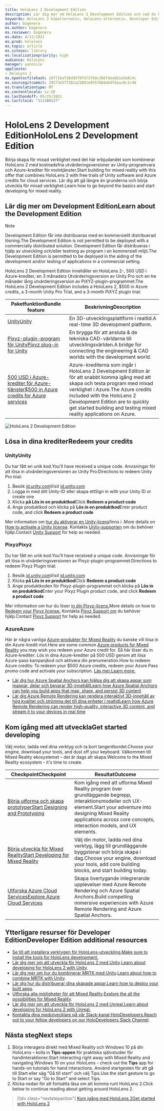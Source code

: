 ```yaml
---
title: HoloLens 2 Development Edition
description: Lär dig mer om HoloLens 2 Development Edition och vad du kan göra när du har skaffat en egen.
keywords: HoloLens 2-köpalternativ, HoloLens-alternativ, Developer Edition
author: bogenera
ms.author: bogenera
ms.reviewer: bogenera
ms.date: 4/12/2021
ms.prod: hololens
ms.topic: article
ms.sitesec: library
ms.localizationpriority: high
audience: HoloLens
manager: yannisle
appliesto:
- HoloLens 2
ms.openlocfilehash: 2df71baf36d45f0f4737b9c3b6f4eabb1e5e8c4c
ms.sourcegitcommit: 29573e577381a23891e9557884a6dfdaac0c1c48
ms.translationtype: MT
ms.contentlocale: sv-SE
ms.lasthandoff: 05/25/2021
ms.locfileid: "111380127"
---
```

# <a name="hololens-2-development-edition"></a><span data-ttu-id="2af9d-104">HoloLens 2 Development Edition</span><span class="sxs-lookup"><span data-stu-id="2af9d-104">HoloLens 2 Development Edition</span></span>

<span data-ttu-id="2af9d-105">Börja skapa för mixad verklighet med det här erbjudandet som kombinerar HoloLens 2 med kostnadsfria utvärderingsversioner av Unity-programvara och Azure-krediter för molntjänster.</span><span class="sxs-lookup"><span data-stu-id="2af9d-105">Start building for mixed reality with this offer that combines HoloLens 2 with free trials of Unity software and Azure credits for cloud services.</span></span> <span data-ttu-id="2af9d-106">Lär dig att gå längre än grunderna och börja utveckla för mixad verklighet.</span><span class="sxs-lookup"><span data-stu-id="2af9d-106">Learn how to go beyond the basics and start developing for mixed reality.</span></span>

## <a name="learn-about-the-development-edition"></a><span data-ttu-id="2af9d-107">Lär dig mer om Development Edition</span><span class="sxs-lookup"><span data-stu-id="2af9d-107">Learn about the Development Edition</span></span>

> [!NOTE]
> <span data-ttu-id="2af9d-108">Development Edition får inte distribueras med en kommersiellt distribuerad lösning.</span><span class="sxs-lookup"><span data-stu-id="2af9d-108">The Development Edition is not permitted to be deployed with a commercially distributed solution.</span></span> <span data-ttu-id="2af9d-109">Development Edition får distribueras i hjälp av utveckling och/eller testning av program i en kommersiell miljö.</span><span class="sxs-lookup"><span data-stu-id="2af9d-109">The Development Edition is permitted to be deployed in the aiding of the development and/or testing of applications in a commercial setting.</span></span>  

<span data-ttu-id="2af9d-110">HoloLens 2 Development Edition innehåller en HoloLens 2-, 500 USD i Azure-krediter, en 3 månaders Utvärderingsversion av Unity Pro och en tre månader lång utvärderingsversion av PiXYZ-plugin-programmet:</span><span class="sxs-lookup"><span data-stu-id="2af9d-110">The HoloLens 2 Development Edition includes a HoloLens 2, $500 in Azure credits, a 3-month Unity Pro Trial, and a 3-month PiXYZ plugin trial:</span></span>

| <span data-ttu-id="2af9d-111">Paketfunktion</span><span class="sxs-lookup"><span data-stu-id="2af9d-111">Bundle feature</span></span> | <span data-ttu-id="2af9d-112">Beskrivning</span><span class="sxs-lookup"><span data-stu-id="2af9d-112">Description</span></span> |
|---|---|
|  [<span data-ttu-id="2af9d-113">Unity</span><span class="sxs-lookup"><span data-stu-id="2af9d-113">Unity</span></span>](https://unity.com/) | <span data-ttu-id="2af9d-114">En 3D-utvecklingsplattform i realtid.</span><span class="sxs-lookup"><span data-stu-id="2af9d-114">A real-time 3D development platform.</span></span>   |
|  [<span data-ttu-id="2af9d-115">Pixyz-plugin-program för Unity</span><span class="sxs-lookup"><span data-stu-id="2af9d-115">Pixyz plug-in for Unity</span></span>](https://www.pixyz-software.com/plugin/) | <span data-ttu-id="2af9d-116">En brygga för att ansluta &amp; de tekniska CAD-världarna till utvecklingsvärlden.</span><span class="sxs-lookup"><span data-stu-id="2af9d-116">A bridge for connecting the engineering &amp; CAD worlds with the development world.</span></span>   |
| [<span data-ttu-id="2af9d-117">500 USD i Azure-krediter för Azure-tjänster</span><span class="sxs-lookup"><span data-stu-id="2af9d-117">$500 in Azure credits for Azure services</span></span>](https://azure.microsoft.com/resources/) | <span data-ttu-id="2af9d-118">Azure-krediterna som ingår i HoloLens 2 Development Edition är för att snabbt komma igång med att skapa och testa program med mixad verklighet i Azure.</span><span class="sxs-lookup"><span data-stu-id="2af9d-118">The Azure credits included with the HoloLens 2 Development Edition are to quickly get started building and testing mixed reality applications on Azure.</span></span> |

![HoloLens 2 Development Edition](./images/hololens-2-dev-ed.png)

## <a name="redeem-your-credits"></a><span data-ttu-id="2af9d-120">Lösa in dina krediter</span><span class="sxs-lookup"><span data-stu-id="2af9d-120">Redeem your credits</span></span>

### <a name="unity"></a><span data-ttu-id="2af9d-121">Unity</span><span class="sxs-lookup"><span data-stu-id="2af9d-121">Unity</span></span>
<span data-ttu-id="2af9d-122">Du har fått en unik kod.</span><span class="sxs-lookup"><span data-stu-id="2af9d-122">You'll have received a unique code.</span></span> <span data-ttu-id="2af9d-123">Anvisningar för att lösa in utvärderingsversionen av Unity Pro:</span><span class="sxs-lookup"><span data-stu-id="2af9d-123">Directions to redeem Unity Pro trial:</span></span>
1. <span data-ttu-id="2af9d-124">Besök [id.unity.com](http://id.unity.com/)</span><span class="sxs-lookup"><span data-stu-id="2af9d-124">Visit [id.unity.com](http://id.unity.com/)</span></span>
1. <span data-ttu-id="2af9d-125">Logga in med ditt Unity-ID eller skapa ett</span><span class="sxs-lookup"><span data-stu-id="2af9d-125">Sign in with your Unity ID or create one</span></span>
1. <span data-ttu-id="2af9d-126">Klicka **på Lös in en produktkod**</span><span class="sxs-lookup"><span data-stu-id="2af9d-126">Click **Redeem a product code**</span></span>
1. <span data-ttu-id="2af9d-127">Ange produktkod och klicka på **Lös in en produktkod**</span><span class="sxs-lookup"><span data-stu-id="2af9d-127">Enter product code, and click **Redeem a product code**</span></span>

<span data-ttu-id="2af9d-128">Mer information om [hur du aktiverar en Unity-licens](https://support.unity3d.com/hc/articles/211438683-How-do-I-activate-my-license-)finns i .</span><span class="sxs-lookup"><span data-stu-id="2af9d-128">More details on [How to activate a Unity license](https://support.unity3d.com/hc/articles/211438683-How-do-I-activate-my-license-).</span></span> <span data-ttu-id="2af9d-129">Kontakta [Unity-supporten](https://support.unity3d.com/hc) om du behöver hjälp.</span><span class="sxs-lookup"><span data-stu-id="2af9d-129">Contact [Unity Support](https://support.unity3d.com/hc) for help as needed.</span></span>  

### <a name="pixyz"></a><span data-ttu-id="2af9d-130">Pixyz</span><span class="sxs-lookup"><span data-stu-id="2af9d-130">Pixyz</span></span>
<span data-ttu-id="2af9d-131">Du har fått en unik kod.</span><span class="sxs-lookup"><span data-stu-id="2af9d-131">You'll have received a unique code.</span></span> <span data-ttu-id="2af9d-132">Anvisningar för att lösa in utvärderingsversionen av Pixyz-plugin-programmet:</span><span class="sxs-lookup"><span data-stu-id="2af9d-132">Directions to redeem Pixyz Plugin trial:</span></span>
1. <span data-ttu-id="2af9d-133">Besök [id.unity.com](http://id.unity.com/)</span><span class="sxs-lookup"><span data-stu-id="2af9d-133">Visit [id.unity.com](http://id.unity.com/)</span></span>
1. <span data-ttu-id="2af9d-134">Klicka **på Lös in en produktkod**</span><span class="sxs-lookup"><span data-stu-id="2af9d-134">Click **Redeem a product code**</span></span>
1. <span data-ttu-id="2af9d-135">Ange produktkoden för Pixyz-plugin-programmet och klicka på **Lös in en produktkod**</span><span class="sxs-lookup"><span data-stu-id="2af9d-135">Enter your Pixyz Plugin product code, and click **Redeem a product code**</span></span>

<span data-ttu-id="2af9d-136">Mer information om hur du löser [in din Pixyz-licens.](https://www.pixyz-software.com/documentations/html/2020.1/review/TrialLicense.html)</span><span class="sxs-lookup"><span data-stu-id="2af9d-136">More details on how to [Redeem your Pixyz license.](https://www.pixyz-software.com/documentations/html/2020.1/review/TrialLicense.html)</span></span> <span data-ttu-id="2af9d-137">Kontakta [Pixyz Support om](https://www.pixyz-software.com/support/) du behöver hjälp.</span><span class="sxs-lookup"><span data-stu-id="2af9d-137">Contact [Pixyz Support](https://www.pixyz-software.com/support/) for help as needed.</span></span>

### <a name="azure"></a><span data-ttu-id="2af9d-138">Azure</span><span class="sxs-lookup"><span data-stu-id="2af9d-138">Azure</span></span>
<span data-ttu-id="2af9d-139">Här är några vanliga [Azure-produkter för Mixed Reality](https://azure.microsoft.com/topic/mixed-reality/) du kanske vill lösa in din Azure-kredit mot.</span><span class="sxs-lookup"><span data-stu-id="2af9d-139">Here are some common [Azure products for Mixed Reality](https://azure.microsoft.com/topic/mixed-reality/) you may wish you redeem your Azure credit for.</span></span>
<span data-ttu-id="2af9d-140">Så här löser du in Azure-krediter: Lös in dina Azure-krediter på 500 USD genom att lösa Azure-pass kampanjkod och aktivera din prenumeration.</span><span class="sxs-lookup"><span data-stu-id="2af9d-140">How to redeem Azure credits: To redeem your $500 Azure credits, redeem your Azure Pass promo code and activate your subscription.</span></span> [<span data-ttu-id="2af9d-141">Läs mer.</span><span class="sxs-lookup"><span data-stu-id="2af9d-141">Learn more.</span></span>](hololens2-development-edition-faq.md#how-can-i-redeem-my-500-azure-credit)

- [<span data-ttu-id="2af9d-142">Lär dig hur Azure Spatial Anchors kan hjälpa dig att skapa appar som mappar, delar och bevarar 3D-innehåll</span><span class="sxs-lookup"><span data-stu-id="2af9d-142">Learn how Azure Spatial Anchors can help you build apps that map, share, and persist 3D content</span></span>](https://azure.microsoft.com/services/spatial-anchors/)
- [<span data-ttu-id="2af9d-143">Lär dig Azure Remote Rendering kan rendera interaktivt 3D-innehåll av hög kvalitet och strömma det till dina enheter i realtid</span><span class="sxs-lookup"><span data-stu-id="2af9d-143">Learn how Azure Remote Rendering can render high-quality, interactive 3D content, and stream it to your devices in real time</span></span>](https://azure.microsoft.com/services/remote-rendering/)

## <a name="get-started-developing"></a><span data-ttu-id="2af9d-144">Kom igång med att utveckla</span><span class="sxs-lookup"><span data-stu-id="2af9d-144">Get started developing</span></span>

<span data-ttu-id="2af9d-145">Välj motor, ladda ned dina verktyg och ta bort tangentbordet.</span><span class="sxs-lookup"><span data-stu-id="2af9d-145">Choose your engine, download your tools, and dust off your keyboard.</span></span> <span data-ttu-id="2af9d-146">Välkommen till Mixed Reality ekosystemet – det är dags att skapa.</span><span class="sxs-lookup"><span data-stu-id="2af9d-146">Welcome to the Mixed Reality ecosystem - it's time to create.</span></span>

|     <span data-ttu-id="2af9d-147">Checkpoint</span><span class="sxs-lookup"><span data-stu-id="2af9d-147">Checkpoint</span></span>                              |     <span data-ttu-id="2af9d-148">Resultat</span><span class="sxs-lookup"><span data-stu-id="2af9d-148">Outcome</span></span>                                                                                                                    |
|---------------------------------------------|---------------------------------------------------------------------------------------------------------------------------------|
|     [<span data-ttu-id="2af9d-149">Börja utforma och skapa prototyper</span><span class="sxs-lookup"><span data-stu-id="2af9d-149">Start Designing and Prototyping</span></span>](https://docs.microsoft.com/windows/mixed-reality/design/design)         |     <span data-ttu-id="2af9d-150">Kom igång med att utforma Mixed Reality program över grundläggande begrepp, interaktionsmodeller och UX-element.</span><span class="sxs-lookup"><span data-stu-id="2af9d-150">Start your adventure into designing Mixed Reality applications across core concepts, interaction models, and UX elements.</span></span>     |
|     [<span data-ttu-id="2af9d-151">Börja utveckla för Mixed Reality</span><span class="sxs-lookup"><span data-stu-id="2af9d-151">Start Developing for Mixed Reality</span></span>](https://docs.microsoft.com/windows/mixed-reality/develop/development?tabs=unity)    |     <span data-ttu-id="2af9d-152">Välj din motor, ladda ned dina verktyg, lägg till grundläggande byggstenar och börja skapa i dag.</span><span class="sxs-lookup"><span data-stu-id="2af9d-152">Choose your engine, download your tools, add core building blocks, and start building today.</span></span>                                  |
|     [<span data-ttu-id="2af9d-153">Utforska Azure Cloud Services</span><span class="sxs-lookup"><span data-stu-id="2af9d-153">Explore Azure Cloud Services</span></span>](https://docs.microsoft.com/windows/mixed-reality/develop/mixed-reality-cloud-services)            |     <span data-ttu-id="2af9d-154">Skapa övertygande integrerande upplevelser med Azure Remote Rendering och Azure Spatial Anchors.</span><span class="sxs-lookup"><span data-stu-id="2af9d-154">Build compelling immersive experiences with Azure Remote Rendering and Azure Spatial Anchors.</span></span>                                 |

## <a name="developer-edition-additional-resources"></a><span data-ttu-id="2af9d-155">Ytterligare resurser för Developer Edition</span><span class="sxs-lookup"><span data-stu-id="2af9d-155">Developer Edition additional resources</span></span>

- [<span data-ttu-id="2af9d-156">Se till att installera verktygen för HoloLens-utveckling.</span><span class="sxs-lookup"><span data-stu-id="2af9d-156">Make sure to install the tools for HoloLens development.</span></span>](https://docs.microsoft.com/windows/mixed-reality/develop/install-the-tools?tabs=unity)
- <span data-ttu-id="2af9d-157">[Lär dig mer om att utveckla för HoloLens 2 med Unity](https://docs.microsoft.com/windows/mixed-reality/develop/unity/unity-development-overview?tabs=mrtk%2Carr%2Chl2).</span><span class="sxs-lookup"><span data-stu-id="2af9d-157">[Learn about developing for HoloLens 2 with Unity](https://docs.microsoft.com/windows/mixed-reality/develop/unity/unity-development-overview?tabs=mrtk%2Carr%2Chl2).</span></span>
- <span data-ttu-id="2af9d-158">[Lär dig mer om hur du kombinerar MRTK med Unity](https://docs.microsoft.com/windows/mixed-reality/develop/unity/mrtk-getting-started).</span><span class="sxs-lookup"><span data-stu-id="2af9d-158">[Learn about how to combine MRTK with Unity](https://docs.microsoft.com/windows/mixed-reality/develop/unity/mrtk-getting-started).</span></span>
- <span data-ttu-id="2af9d-159">[Lär dig hur du distribuerar dina skapade appar.](https://docs.microsoft.com/hololens/app-deploy-overview)</span><span class="sxs-lookup"><span data-stu-id="2af9d-159">[Learn how to deploy your built apps](https://docs.microsoft.com/hololens/app-deploy-overview).</span></span>
- <span data-ttu-id="2af9d-160">[Utforska alla möjligheter för att Mixed Reality](https://docs.microsoft.com/windows/mixed-reality/).</span><span class="sxs-lookup"><span data-stu-id="2af9d-160">[Explore the all the possibilities for Mixed Reality](https://docs.microsoft.com/windows/mixed-reality/).</span></span>
- [<span data-ttu-id="2af9d-161">Lär dig mer om att utveckla för HoloLens 2 med Unreal.</span><span class="sxs-lookup"><span data-stu-id="2af9d-161">Learn about developing for HoloLens 2 with Unreal.</span></span>](https://docs.microsoft.com/windows/mixed-reality/develop/unreal/unreal-development-overview?tabs=mrtk%2Casa)
- <span data-ttu-id="2af9d-162">[Kontakta dina medutvecklare på vår Slack-kanal HoloDevelopers.](https://holodevelopersslack.azurewebsites.net/)</span><span class="sxs-lookup"><span data-stu-id="2af9d-162">[Reach out to your fellow developers on our HoloDevelopers Slack Channel](https://holodevelopersslack.azurewebsites.net/).</span></span>

## <a name="next-steps"></a><span data-ttu-id="2af9d-163">Nästa steg</span><span class="sxs-lookup"><span data-stu-id="2af9d-163">Next steps</span></span>

1. <span data-ttu-id="2af9d-164">Börja interagera direkt med Mixed Reality och Windows 10 på din HoloLens – kolla in **Tips-appen** för praktiska självstudier för handinteraktioner.</span><span class="sxs-lookup"><span data-stu-id="2af9d-164">Start interacting right away with Mixed Reality and navigating Windows 10 on your HoloLens - check out the **Tips** app for hands-on tutorials for hand interactions.</span></span> <span data-ttu-id="2af9d-165">Använd startgesten för att gå till Start eller säg "Gå till start" och välj Tips.</span><span class="sxs-lookup"><span data-stu-id="2af9d-165">Use the start gesture to go to Start or say "Go to Start" and select Tips.</span></span>
1. <span data-ttu-id="2af9d-166">Klicka nedan för att fortsätta läsa om att komma runt HoloLens 2.</span><span class="sxs-lookup"><span data-stu-id="2af9d-166">Click below to continue reading about getting around HoloLens 2.</span></span>

> [!div class="nextstepaction"]
> [<span data-ttu-id="2af9d-167">Kom igång med HoloLens 2</span><span class="sxs-lookup"><span data-stu-id="2af9d-167">Get started with HoloLens 2</span></span>](hololens2-basic-usage.md)